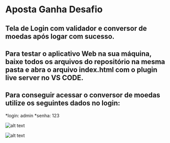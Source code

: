 # Aposta Ganha Desafio

## Tela de Login com validador e conversor de moedas após logar com sucesso.

## Para testar o aplicativo Web na sua máquina, baixe todos os arquivos do repositório na mesma pasta e abra o arquivo index.html com o plugin live server no VS CODE.

## Para conseguir acessar o conversor de moedas utilize os seguintes dados no login:
*login: admin
*senha: 123

![alt text](https://imgur.com/LwoUPzj)

![alt text](https://imgur.com/72BPtXo)
